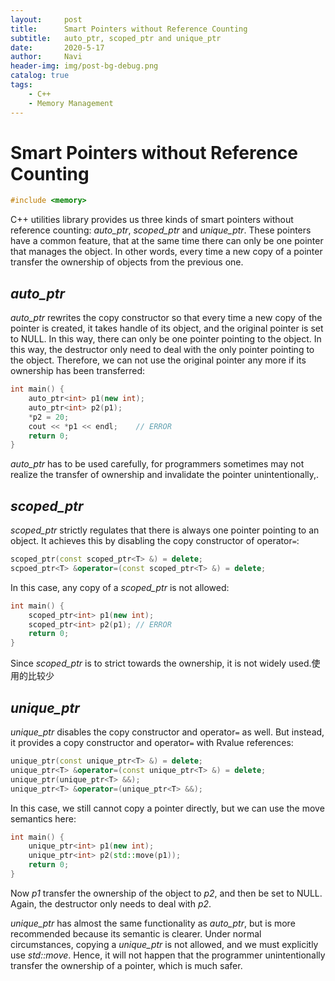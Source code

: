 ```yaml
---
layout:     post
title:      Smart Pointers without Reference Counting
subtitle:   auto_ptr, scoped_ptr and unique_ptr
date:       2020-5-17
author:     Navi
header-img: img/post-bg-debug.png
catalog: true
tags:
    - C++
    - Memory Management
---
```


# Smart Pointers without Reference Counting

```cpp
#include <memory>
```

C++ utilities library provides us three kinds of smart pointers without reference counting: *auto_ptr*, *scoped_ptr* and *unique_ptr*. These pointers have a common feature, that at the same time there can only be one pointer that manages the object. In other words, every time a new copy of a pointer transfer the ownership of objects from the previous one.

## *auto_ptr* 

*auto_ptr* rewrites the copy constructor so that every time a new copy of the pointer is created, it takes handle of its object, and the original pointer is set to NULL. In this way, there can only be one pointer pointing to the object. In this way, the destructor only need to deal with the only pointer pointing to the object. Therefore, we can not use the original pointer any more if its ownership has been transferred:

```cpp
int main() {
    auto_ptr<int> p1(new int);
    auto_ptr<int> p2(p1);
    *p2 = 20;
    cout << *p1 << endl;	// ERROR
    return 0;
}
```

*auto_ptr* has to be used carefully, for programmers sometimes may not realize the transfer of ownership and invalidate the pointer unintentionally,.

## *scoped_ptr*

*scoped_ptr* strictly regulates that there is always one pointer pointing to an object. It achieves this by disabling the copy constructor of operator`=`:

```cpp
scoped_ptr(const scoped_ptr<T> &) = delete;
scpoed_ptr<T> &operator=(const scoped_ptr<T> &) = delete;
```

In this case, any copy of a *scoped_ptr* is not allowed:

```cpp
int main() {
    scoped_ptr<int> p1(new int);
    scoped_ptr<int> p2(p1);	// ERROR
    return 0;
}
```

Since *scoped_ptr* is to strict towards the ownership, it is not widely used.使用的比较少

## *unique_ptr*

*unique_ptr* disables the copy constructor and operator`=` as well. But instead, it provides a copy constructor and operator`=` with Rvalue references:

```cpp
unique_ptr(const unique_ptr<T> &) = delete;
unique_ptr<T> &operator=(const unique_ptr<T> &) = delete;
unique_ptr(unique_ptr<T> &&);
unique_ptr<T> &operator=(unique_ptr<T> &&);
```

In this case, we still cannot copy a pointer directly, but we can use the move semantics here:

```cpp
int main() {
    unique_ptr<int> p1(new int);
    unique_ptr<int> p2(std::move(p1));
    return 0;
}
```

Now *p1* transfer the ownership of the object to *p2*, and then be set to NULL. Again, the destructor only needs to deal with *p2*.

*unique_ptr* has almost the same functionality as *auto_ptr*, but is more recommended because its semantic is clearer. Under normal circumstances, copying a *unique_ptr* is not allowed, and we must explicitly use *std::move*. Hence, it will not happen that the programmer unintentionally transfer the ownership of a pointer, which is much safer.